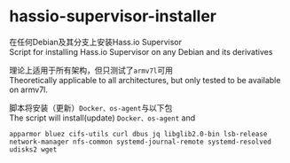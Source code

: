 # hassio-supervisor-installer
在任何Debian及其分支上安装Hass.io Supervisor  
Script for installing Hass.io Supervisor on any Debian and its derivatives  

理论上适用于所有架构，但只测试了`armv7l`可用  
Theoretically applicable to all architectures, but only tested to be available on armv7l.

脚本将安装（更新）`Docker、os-agent`与以下包  
The script will install(update) `Docker、os-agent` and  
```
apparmor bluez cifs-utils curl dbus jq libglib2.0-bin lsb-release network-manager nfs-common systemd-journal-remote systemd-resolved udisks2 wget
```
